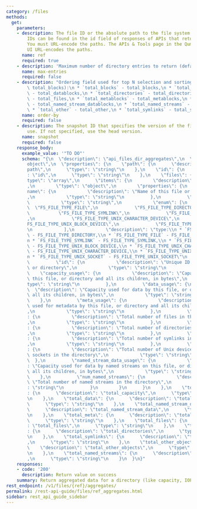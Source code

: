 ```yaml
---
category: /files
methods:
  get:
    parameters:
    - description: The file ID or the absolute path to the file system object. File
        IDs can be found in the id field of responses of APIs that return file attributes.
        You must URL-encode the paths. The APIs & Tools page in the Qumulo Core Web
        UI URL-encodes the paths.
      name: ref
      required: true
    - description: 'Maximum number of directory entries to return (defauilt: 1000)'
      name: max-entries
      required: false
    - description: "Ordering field used for top N selection and sorting (default:\
        \ total_blocks):\n * `total_blocks` - total_blocks,\n * `total_datablocks`\
        \ - total_datablocks,\n * `total_directories` - total_directories,\n * `total_files`\
        \ - total_files,\n * `total_metablocks` - total_metablocks,\n * `total_named_stream_datablocks`\
        \ - total_named_stream_datablocks,\n * `total_named_streams` - total_named_streams,\n\
        \ * `total_other` - total_other,\n * `total_symlinks` - total_symlinks"
      name: order-by
      required: false
    - description: The snapshot ID that specifies the version of the filesystem to
        use. If not specified, use the head version.
      name: snapshot
      required: false
    response_body:
      example_value: '"TO DO"'
      schema: "{\n  \"description\": \"api_files_dir_aggregates\",\n  \"type\": \"\
        object\",\n  \"properties\": {\n    \"path\": {\n      \"description\": \"\
        path\",\n      \"type\": \"string\"\n    },\n    \"id\": {\n      \"description\"\
        : \"id\",\n      \"type\": \"string\"\n    },\n    \"files\": {\n      \"\
        type\": \"array\",\n      \"items\": {\n        \"description\": \"files\"\
        ,\n        \"type\": \"object\",\n        \"properties\": {\n          \"\
        name\": {\n            \"description\": \"Name of this file or directory\"\
        ,\n            \"type\": \"string\"\n          },\n          \"type\": {\n\
        \            \"type\": \"string\",\n            \"enum\": [\n            \
        \  \"FS_FILE_TYPE_FILE\",\n              \"FS_FILE_TYPE_DIRECTORY\",\n   \
        \           \"FS_FILE_TYPE_SYMLINK\",\n              \"FS_FILE_TYPE_UNIX_PIPE\"\
        ,\n              \"FS_FILE_TYPE_UNIX_CHARACTER_DEVICE\",\n              \"\
        FS_FILE_TYPE_UNIX_BLOCK_DEVICE\",\n              \"FS_FILE_TYPE_UNIX_SOCKET\"\
        \n            ],\n            \"description\": \"type:\\n * `FS_FILE_TYPE_DIRECTORY`\
        \ - FS_FILE_TYPE_DIRECTORY,\\n * `FS_FILE_TYPE_FILE` - FS_FILE_TYPE_FILE,\\\
        n * `FS_FILE_TYPE_SYMLINK` - FS_FILE_TYPE_SYMLINK,\\n * `FS_FILE_TYPE_UNIX_BLOCK_DEVICE`\
        \ - FS_FILE_TYPE_UNIX_BLOCK_DEVICE,\\n * `FS_FILE_TYPE_UNIX_CHARACTER_DEVICE`\
        \ - FS_FILE_TYPE_UNIX_CHARACTER_DEVICE,\\n * `FS_FILE_TYPE_UNIX_PIPE` - FS_FILE_TYPE_UNIX_PIPE,\\\
        n * `FS_FILE_TYPE_UNIX_SOCKET` - FS_FILE_TYPE_UNIX_SOCKET\"\n          },\n\
        \          \"id\": {\n            \"description\": \"Unique ID of this file\
        \ or directory\",\n            \"type\": \"string\"\n          },\n      \
        \    \"capacity_usage\": {\n            \"description\": \"Capacity used by\
        \ this file, or directory and all its children, in bytes\",\n            \"\
        type\": \"string\"\n          },\n          \"data_usage\": {\n          \
        \  \"description\": \"Capacity used for data by this file, or directory and\
        \ all its children, in bytes\",\n            \"type\": \"string\"\n      \
        \    },\n          \"meta_usage\": {\n            \"description\": \"Capacity\
        \ used for metadata by this file, or directory and all its children, in bytes\"\
        ,\n            \"type\": \"string\"\n          },\n          \"num_files\"\
        : {\n            \"description\": \"Total number of files in the directory\"\
        ,\n            \"type\": \"string\"\n          },\n          \"num_directories\"\
        : {\n            \"description\": \"Total number of directories in the directory\"\
        ,\n            \"type\": \"string\"\n          },\n          \"num_symlinks\"\
        : {\n            \"description\": \"Total number of symlinks in the directory\"\
        ,\n            \"type\": \"string\"\n          },\n          \"num_other_objects\"\
        : {\n            \"description\": \"Total number of Unix devices, pipes, and\
        \ sockets in the directory\",\n            \"type\": \"string\"\n        \
        \  },\n          \"named_stream_data_usage\": {\n            \"description\"\
        : \"Capacity used for data by named streams on this file, or directory and\
        \ all its children, in bytes\",\n            \"type\": \"string\"\n      \
        \    },\n          \"num_named_streams\": {\n            \"description\":\
        \ \"Total number of named streams in the directory\",\n            \"type\"\
        : \"string\"\n          }\n        }\n      }\n    },\n    \"total_capacity\"\
        : {\n      \"description\": \"total_capacity\",\n      \"type\": \"string\"\
        \n    },\n    \"total_data\": {\n      \"description\": \"total_data\",\n\
        \      \"type\": \"string\"\n    },\n    \"total_named_stream_data\": {\n\
        \      \"description\": \"total_named_stream_data\",\n      \"type\": \"string\"\
        \n    },\n    \"total_meta\": {\n      \"description\": \"total_meta\",\n\
        \      \"type\": \"string\"\n    },\n    \"total_files\": {\n      \"description\"\
        : \"total_files\",\n      \"type\": \"string\"\n    },\n    \"total_directories\"\
        : {\n      \"description\": \"total_directories\",\n      \"type\": \"string\"\
        \n    },\n    \"total_symlinks\": {\n      \"description\": \"total_symlinks\"\
        ,\n      \"type\": \"string\"\n    },\n    \"total_other_objects\": {\n  \
        \    \"description\": \"total_other_objects\",\n      \"type\": \"string\"\
        \n    },\n    \"total_named_streams\": {\n      \"description\": \"total_named_streams\"\
        ,\n      \"type\": \"string\"\n    }\n  }\n}"
    responses:
    - code: '200'
      description: Return value on success
    summary: Return aggregated data for a directory (like capacity, IOPS, etc.)
rest_endpoint: /v1/files/{ref}/aggregates/
permalink: /rest-api-guide/files/ref_aggregates.html
sidebar: rest_api_guide_sidebar
---
```

